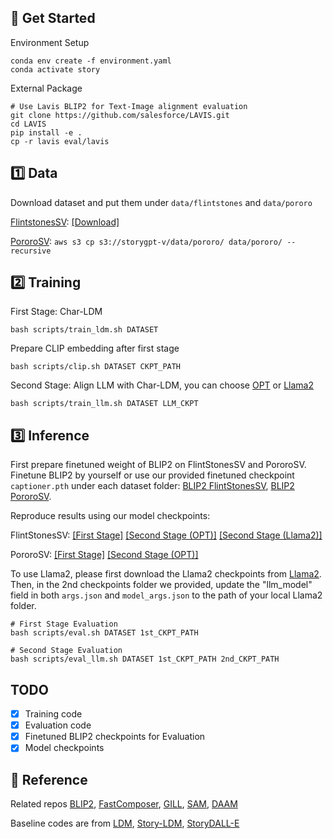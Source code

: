 ## :rocket: Get Started

Environment Setup

```
conda env create -f environment.yaml
conda activate story
```

External Package

```
# Use Lavis BLIP2 for Text-Image alignment evaluation
git clone https://github.com/salesforce/LAVIS.git
cd LAVIS
pip install -e .
cp -r lavis eval/lavis
```

## :one: Data

Download dataset and put them under `data/flintstones` and `data/pororo`

[FlintstonesSV](https://arxiv.org/pdf/1804.03608.pdf): [[Download]](https://storygpt-v.s3.amazonaws.com/data/flintstones.zip)

[PororoSV](https://openaccess.thecvf.com/content_CVPR_2019/papers/Li_StoryGAN_A_Sequential_Conditional_GAN_for_Story_Visualization_CVPR_2019_paper.pdf): `aws s3 cp s3://storygpt-v/data/pororo/ data/pororo/ --recursive`

## :two: Training

First Stage: Char-LDM

```
bash scripts/train_ldm.sh DATASET
```

Prepare CLIP embedding after first stage

```
bash scripts/clip.sh DATASET CKPT_PATH
```

Second Stage: Align LLM with Char-LDM, you can choose [OPT](https://huggingface.co/facebook/opt-6.7b) or [Llama2](https://huggingface.co/meta-llama/Llama-2-7b-chat)

```
bash scripts/train_llm.sh DATASET LLM_CKPT
```

## :three: Inference

First prepare finetuned weight of BLIP2 on FlintStonesSV and PororoSV. Finetune BLIP2 by yourself or use our provided finetuned checkpoint `captioner.pth` under each dataset folder: [BLIP2 FlintStonesSV](https://storygpt-v.s3.amazonaws.com/checkpoints/flintstones/eval/captioner.pth), [BLIP2 PororoSV](https://storygpt-v.s3.amazonaws.com/checkpoints/pororo/eval/captioner.pth).

Reproduce results using our model checkpoints:

FlintStonesSV: [[First Stage]](https://storygpt-v.s3.amazonaws.com/checkpoints/flintstones/first-stage/pytorch_model.bin) [[Second Stage (OPT)]](https://storygpt-v.s3.amazonaws.com/checkpoints/flintstones/second-stage-opt.zip) [[Second Stage (Llama2)]](https://storygpt-v.s3.amazonaws.com/checkpoints/flintstones/second-stage-llama2.zip)

PororoSV: [[First Stage]](https://storygpt-v.s3.amazonaws.com/checkpoints/pororo/first-stage/pytorch_model.bin) [[Second Stage (OPT)]](https://storygpt-v.s3.amazonaws.com/checkpoints/pororo/second-stage.zip)

To use Llama2, please first download the Llama2 checkpoints from [Llama2](https://huggingface.co/meta-llama/Llama-2-7b-chat). Then, in the 2nd checkpoints folder we provided, update the "llm_model" field in both `args.json` and `model_args.json` to the path of your local Llama2 folder.

```
# First Stage Evaluation
bash scripts/eval.sh DATASET 1st_CKPT_PATH

# Second Stage Evaluation
bash scripts/eval_llm.sh DATASET 1st_CKPT_PATH 2nd_CKPT_PATH
```

## TODO

- [x] Training code
- [x] Evaluation code
- [x] Finetuned BLIP2 checkpoints for Evaluation
- [x] Model checkpoints

## :closed_book: Reference

Related repos [BLIP2](https://github.com/salesforce/LAVIS), [FastComposer](https://github.com/mit-han-lab/fastcomposer), [GILL](https://github.com/kohjingyu/gill), [SAM](https://github.com/facebookresearch/segment-anything), [DAAM](https://github.com/castorini/daam)

Baseline codes are from [LDM](https://github.com/CompVis/latent-diffusion), [Story-LDM](https://github.com/ubc-vision/Make-A-Story), [StoryDALL-E](https://github.com/adymaharana/storydalle)
